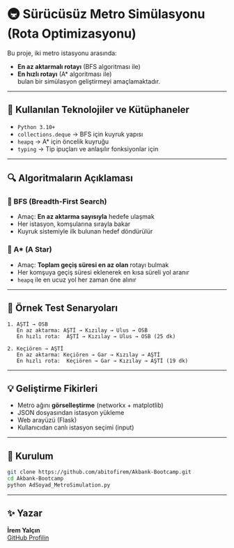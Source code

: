 # 🚇 Sürücüsüz Metro Simülasyonu (Rota Optimizasyonu)

Bu proje, iki metro istasyonu arasında:
- **En az aktarmalı rotayı** (BFS algoritması ile)
- **En hızlı rotayı** (A* algoritması ile)  
bulan bir simülasyon geliştirmeyi amaçlamaktadır.

---

## 🧠 Kullanılan Teknolojiler ve Kütüphaneler

- `Python 3.10+`
- `collections.deque` → BFS için kuyruk yapısı
- `heapq` → A* için öncelik kuyruğu
- `typing` → Tip ipuçları ve anlaşılır fonksiyonlar için

---

## 🔍 Algoritmaların Açıklaması

### 🔹 BFS (Breadth-First Search)
- Amaç: **En az aktarma sayısıyla** hedefe ulaşmak
- Her istasyon, komşularına sırayla bakar
- Kuyruk sistemiyle ilk bulunan hedef döndürülür

### 🔹 A* (A Star)
- Amaç: **Toplam geçiş süresi en az olan** rotayı bulmak
- Her komşuya geçiş süresi eklenerek en kısa süreli yol aranır
- `heapq` ile en ucuz yol her zaman öne alınır

---

## 📌 Örnek Test Senaryoları

```
1. AŞTİ → OSB
   En az aktarma: AŞTİ → Kızılay → Ulus → OSB
   En hızlı rota:  AŞTİ → Kızılay → Ulus → OSB (25 dk)

2. Keçiören → AŞTİ
   En az aktarma: Keçiören → Gar → Kızılay → AŞTİ
   En hızlı rota:  Keçiören → Gar → Kızılay → AŞTİ (19 dk)
```

---

## 💡 Geliştirme Fikirleri

- Metro ağını **görselleştirme** (networkx + matplotlib)
- JSON dosyasından istasyon yükleme
- Web arayüzü (Flask)
- Kullanıcıdan canlı istasyon seçimi (input)

---

## 📂 Kurulum

```bash
git clone https://github.com/abitofirem/Akbank-Bootcamp.git
cd Akbank-Bootcamp
python AdSoyad_MetroSimulation.py
```

---

## ✨ Yazar

**İrem Yalçın**  
[GitHub Profilin](https://github.com/abitofirem)

